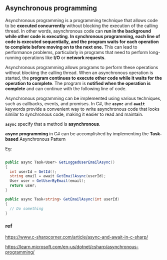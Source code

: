 ## Asynchronous programming

Asynchronous programming is a programming technique that allows code to be **executed concurrently** without blocking the execution of the calling thread. In other words, asynchronous code can **run in the background while other code is executing**. **In synchronous programming, each line of code is executed sequentially, and the program waits for each operation to complete before moving on to the next one.** This can lead to performance problems, particularly in programs that need to perform long-running operations like **I/O** or **network requests**.


Asynchronous programming allows programs to perform these operations without blocking the calling thread. When an asynchronous operation is started, the **program continues to execute other code while it waits for the operation to complete**. The program is **notified when the operation is complete** and can continue with the following line of code.

Asynchronous programming can be implemented using various techniques, such as callbacks, events, and promises. In C#, the **`async`** and **`await`** keywords provide a convenient way to write asynchronous code that looks similar to synchronous code, making it easier to read and maintain.


**`async`** specify that a method is **asynchronous**.

**async programming** in C# can be accomplished by implementing the **Task-based** Asynchronous Pattern

Eg:
```cs

public async Task<User> GetLoggedUserEmailAsync()
{
  int userId = GetId();
  string email = await GetEmailAsync(userId);
  User user = GetUserByEmail(email);
  return user;
}

public async Task<string> GetEmailAsync(int userId)
{
  // Do something
}


```



### ref
https://www.c-sharpcorner.com/article/async-and-await-in-c-sharp/

https://learn.microsoft.com/en-us/dotnet/csharp/asynchronous-programming/

